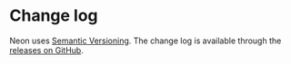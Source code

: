 # Change log

Neon uses [Semantic Versioning][].
The change log is available through the [releases on GitHub][].

[Semantic Versioning]: http://semver.org/spec/v2.0.0.html
[releases on github]: https://github.com/tfausak/purescript-neon/releases
